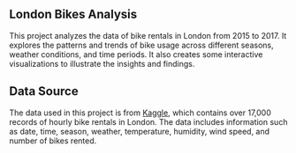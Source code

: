 ## London Bikes Analysis
This project analyzes the data of bike rentals in London from 2015 to 2017. It explores the patterns and trends of bike usage across different seasons, weather conditions, and time periods. It also creates some interactive visualizations to illustrate the insights and findings.

## Data Source
The data used in this project is from [Kaggle](https://www.kaggle.com/datasets/hmavrodiev/london-bike-sharing-dataset), which contains over 17,000 records of hourly bike rentals in London. The data includes information such as date, time, season, weather, temperature, humidity, wind speed, and number of bikes rented.
